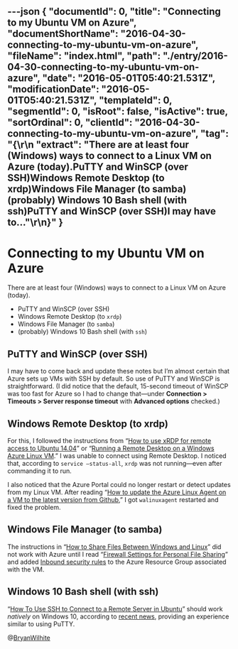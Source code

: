 ---json
{
  "documentId": 0,
  "title": "Connecting to my Ubuntu VM on Azure",
  "documentShortName": "2016-04-30-connecting-to-my-ubuntu-vm-on-azure",
  "fileName": "index.html",
  "path": "./entry/2016-04-30-connecting-to-my-ubuntu-vm-on-azure",
  "date": "2016-05-01T05:40:21.531Z",
  "modificationDate": "2016-05-01T05:40:21.531Z",
  "templateId": 0,
  "segmentId": 0,
  "isRoot": false,
  "isActive": true,
  "sortOrdinal": 0,
  "clientId": "2016-04-30-connecting-to-my-ubuntu-vm-on-azure",
  "tag": "{\r\n  \"extract\": \"There are at least four (Windows) ways to connect to a Linux VM on Azure (today).PuTTY and WinSCP (over SSH)Windows Remote Desktop (to xrdp)Windows File Manager (to samba)(probably) Windows 10 Bash shell (with ssh)PuTTY and WinSCP (over SSH)I may have to...\"\r\n}"
}
---

# Connecting to my Ubuntu VM on Azure

There are at least four (Windows) ways to connect to a Linux VM on Azure (today).

* PuTTY and WinSCP (over SSH)
* Windows Remote Desktop (to `xrdp`)
* Windows File Manager (to `samba`)
* (probably) Windows 10 Bash shell (with `ssh`)

## PuTTY and WinSCP (over SSH)

I may have to come back and update these notes but I’m almost certain that Azure sets up VMs with SSH by default. So use of PuTTY and WinSCP is straightforward. (I did notice that the default, 15-second timeout of WinSCP was too fast for Azure so I had to change that—under **Connection > Timeouts > Server response timeout** with **Advanced options** checked.)

## Windows Remote Desktop (to xrdp)

For this, I followed the instructions from “[How to use xRDP for remote access to Ubuntu 14.04](http://www.tweaking4all.com/software/linux-software/use-xrdp-remote-access-ubuntu-14-04/)” or “[Running a Remote Desktop on a Windows Azure Linux VM](https://blogs.technet.microsoft.com/uktechnet/2013/11/12/running-a-remote-desktop-on-a-windows-azure-linux-vm/).” I was unable to connect using Remote Desktop. I noticed that, according to `service –status-all`, `xrdp` was not running—even after commanding it to run.

I also noticed that the Azure Portal could no longer restart or detect updates from my Linux VM. After reading “[How to update the Azure Linux Agent on a VM to the latest version from Github](https://acom-swtest-2.azurewebsites.net/en-us/documentation/articles/virtual-machines-linux-update-agent/?rnd=1),” I got `walinuxagent` restarted and fixed the problem.

## Windows File Manager (to samba)

The instructions in “[How to Share Files Between Windows and Linux](http://www.howtogeek.com/176471/how-to-share-files-between-windows-and-linux/)” did not work with Azure until I read “[Firewall Settings for Personal File Sharing](http://askubuntu.com/questions/8184/firewall-settings-for-personal-file-sharing)” and added [Inbound security rules](http://michaelsync.net/2015/09/28/where-is-the-endpoint-setting-for-vm-in-new-azure-portal) to the Azure Resource Group associated with the VM.

## Windows 10 Bash shell (with ssh)

“[How To Use SSH to Connect to a Remote Server in Ubuntu](https://www.digitalocean.com/community/tutorials/how-to-use-ssh-to-connect-to-a-remote-server-in-ubuntu)” should work *natively* on Windows 10, according to [recent news](http://www.theverge.com/2016/3/30/11331014/microsoft-windows-linux-ubuntu-bash), providing an experience similar to using PuTTY.

@[BryanWilhite](https://twitter.com/BryanWilhite)
